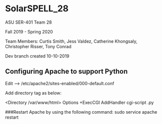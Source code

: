 # SolarSPELL_28
ASU SER-401 Team 28

Fall 2019 - Spring 2020

Team Members:
Curtis Smith,
Jess Valdez,
Catherine Khongsaly,
Christopher Risser,
Tony Conrad

Dev branch created 10-10-2019
 
## Configuring Apache to support Python 
Edit --> /etc/apache2/sites-enabled/000-default.conf

Add directory tag as below:

<Directory /var/www/html>
       Options +ExecCGI
       AddHandler cgi-script .py

</Directory>

###Restart Apache by using the following command:
sudo service apache restart


